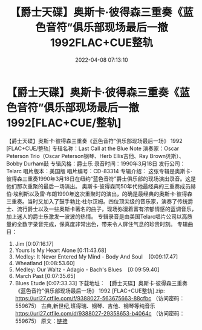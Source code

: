﻿---
title: 【爵士天碟】奥斯卡·彼得森三重奏《蓝色音符”俱乐部现场最后一撤1992FLAC+CUE整轨
date: 2022-04-08 07:13:10
categories: 古典音乐、新世纪、纯音雅乐
tags: 纯音雅乐
---
# 【爵士天碟】奥斯卡·彼得森三重奏《蓝色音符”俱乐部现场最后一撤1992[FLAC+CUE/整轨]

【爵士天碟】奥斯卡·彼得森三重奏《蓝色音符”俱乐部现场最后一场》 1992 [FLAC+CUE/整轨]
专辑名称：Last Call at the Blue Note
演奏家：Oscar Peterson Trio（Oscar Peterson钢琴、Herb Ellis吉他、Ray
Brown贝斯）、Bobby Durham鼓
专辑风格：爵士乐
录音时间：1990年3月18日
发行公司：Telarc
唱片版本：美国版
唱片编号：CD-83314
专辑介绍：
这张专辑是奥斯卡·彼得森三重奏1990年3月18日在纽约“蓝色音符”爵士俱乐部的现场演出录音。这是他们那次重聚的最后一场演出。
奥斯卡·彼得森同50年代他最经典的三重奏成员赫伯·埃利斯以及雷·布朗1990年这次重聚时的演出，的确是最经典的奥斯卡·彼得森三重奏。当时又加入了鼓手勃比·杜尔汉姆。四位顶尖级的音乐家，演奏了传统爵士、流行爵士以及一些奥斯卡著名的曲子，现场弥漫着富有浓郁情感的蓝调音乐，加上迷人的爵士乐激发一波波的热情。
专辑录音是由美国Telarc唱片公司以高质量的全数字录音完成，保真度非常出色，带来令人屏住气息的珍贵时刻。
专辑曲目：
01. Jim
[0:07:16.17]
02. Yours Is My Heart Alone
[0:11:43.68]
03. Medley: It Never Entered My Mind - Body And
Soul    [0:09:17.47]
04. Wheatland
[0:08:53.60]
05. Medley: Our Waltz - Adagio - Bach's
Blues    [0:09:59.40]
06. March Past
[0:07:35.65]
07. Blues Etude
[0:07:33.33]
下载地址：
【爵士天碟】奥斯卡·彼得森三重奏《蓝色音符”俱乐部现场最后一场》 1992 [FLAC+CUE整轨].zip: https://url27.ctfile.com/f/9388027-563675663-88cfbc
（访问密码：559675）
古典,新世纪,班得瑞、钢琴、吉他、钢琴等纯音乐
https://url27.ctfile.com/d/9388027-29358653-b4064c
（访问密码：559675）
原文：[链接](https://blog.sina.com.cn/s/blog_1647c7e7601030wk6.html)